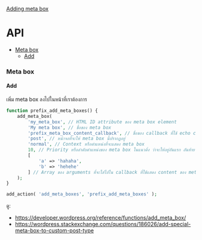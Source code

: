 
[Adding meta box](#snippet-adding-meta-box)
# API
- [Meta box](#meta-box)
    - [Add](#meta-box-add)


### Meta box
<h4 id="meta-box-add">Add</h4>

เพิ่ม meta box ลงไปในหน้าที่เราต้องการ  
```php
function prefix_add_meta_boxes() {
    add_meta_box(
        'my_meta_box', // HTML ID attribute ของ meta box element
        'My meta box', // ชื่อของ meta box
        'prefix_meta_box_content_callback', // ชื่อของ callback ที่ใช้ echo content ของ meta box
        'post', // หน้าจอที่จะให้ meta box นี้ปรากฏอยู่
        'normal', // Context หรือตำแหน่งที่จะแสดง meta box
        10, // Priority หรือลำดับตำแหน่งของ meta box ในแนวดิ่ง ว่าจะให้อยู่อันแรก อันท้าย หรืออันที่ n
        [
            'a' => 'hahaha',
            'b' => 'hehehe'
        ] // Array ของ arguments ที่จะใส่ไปใน callback ที่ใช้แสดง content ของ meta box นี้
    );
}

add_action( 'add_meta_boxes', 'prefix_add_meta_boxes' );
```

ดู:
- https://developer.wordpress.org/reference/functions/add_meta_box/
- https://wordpress.stackexchange.com/questions/186026/add-special-meta-box-to-custom-post-type
